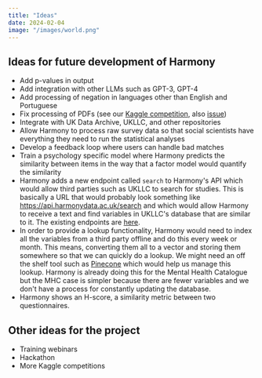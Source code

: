 ```yaml
---
title: "Ideas"
date: 2024-02-04
image: "/images/world.png"
---
```


## Ideas for future development of Harmony

* Add p-values in output
* Add integration with other LLMs such as GPT-3, GPT-4
* Add processing of negation in languages other than English and Portuguese
* Fix processing of PDFs (see our [Kaggle competition](/harmony-on-kaggle/), also [issue](https://github.com/harmonydata/harmony/issues/11))
* Integrate with UK Data Archive, UKLLC, and other repositories
* Allow Harmony to process raw survey data so that social scientists have everything they need to run the statistical analyses
* Develop a feedback loop where users can handle bad matches
* Train a psychology specific model where Harmony predicts the similarity between items in the way that a factor model would quantify the similarity
* Harmony adds a new endpoint called `search` to Harmony's API which would allow third parties such as UKLLC to search for studies. This is basically a URL that would probably look something like https://api.harmonydata.ac.uk/search and which would allow Harmony to receive a text and find variables in UKLLC's database that are similar to it. The existing endpoints are [here](https://api.harmonydata.ac.uk/docs).
* In order to provide a lookup functionality, Harmony would need to index all the variables from a third party offline and do this every week or month. This means, converting them all to a vector and storing them somewhere so that we can quickly do a lookup. We might need an off the shelf tool such as [Pinecone](https://www.pinecone.io/) which would help us manage this lookup. Harmony is already doing this for the Mental Health Catalogue but the MHC case is simpler because there are fewer variables and we don't have a process for constantly updating the database.
* Harmony shows an H-score, a similarity metric between two questionnaires.

 

## Other ideas for the project

* Training webinars
* Hackathon
* More Kaggle competitions
